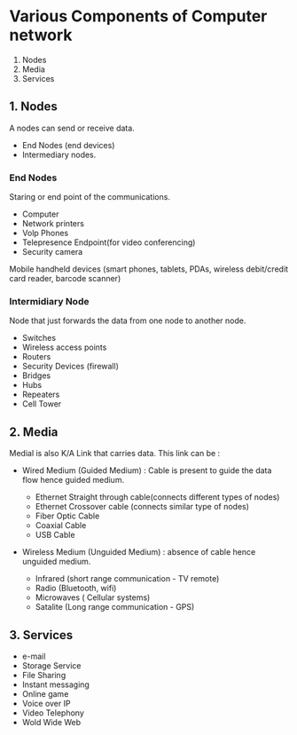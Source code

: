 # Various Components of Computer network

1. Nodes
2. Media
3. Services

## 1. Nodes

A nodes can send or receive data.

- End Nodes (end devices)
- Intermediary nodes.

### End Nodes

Staring or end point of the communications.

- Computer
- Network printers
- Volp Phones
- Telepresence Endpoint(for video conferencing)
- Security camera

Mobile handheld devices (smart phones, tablets, PDAs, wireless debit/credit card reader, barcode scanner)

### Intermidiary Node

Node that just forwards the data from one node to another node.

- Switches
- Wireless access points
- Routers
- Security Devices (firewall)
- Bridges
- Hubs
- Repeaters
- Cell Tower

## 2. Media

Medial is also K/A Link that carries data.
This link can be :

- Wired Medium (Guided Medium) : Cable is present to guide the data flow hence guided medium.

  - Ethernet Straight through cable(connects different types of nodes)
  - Ethernet Crossover cable (connects similar type of nodes)
  - Fiber Optic Cable
  - Coaxial Cable
  - USB Cable

- Wireless Medium (Unguided Medium) : absence of cable hence unguided medium.
  - Infrared (short range communication - TV remote)
  - Radio (Bluetooth, wifi)
  - Microwaves ( Cellular systems)
  - Satalite (Long range communication - GPS)

## 3. Services

- e-mail
- Storage Service
- File Sharing
- Instant messaging
- Online game
- Voice over IP
- Video Telephony
- Wold Wide Web
